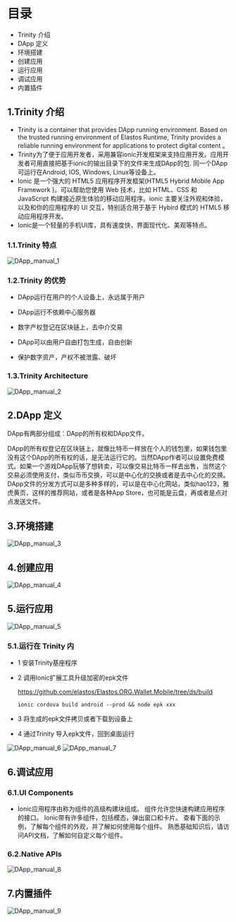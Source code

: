 # 目录

* Trinity 介绍
* DApp 定义
* 环境搭建
* 创建应用
* 运行应用
* 调试应用
* 内置插件

## 1.Trinity 介绍

* Trinity is a container that provides DApp running environment. Based on the trusted running environment of Elastos Runtime, Trinity provides a reliable running environment for applications to protect digital content 。
* Trinity为了便于应用开发者，采用兼容ionic开发框架来支持应用开发。应用开发者可用直接把基于ionic的输出目录下的文件来生成DApp的包. 同一个DApp可运行在Android, IOS, Windows, Linux等设备上。
* Ionic 是一个强大的 HTML5 应用程序开发框架(HTML5 Hybrid Mobile App Framework )。可以帮助您使用 Web 技术，比如 HTML、CSS 和 JavaScript 构建接近原生体验的移动应用程序。ionic 主要关注外观和体验，以及和你的应用程序的 UI 交互，特别适合用于基于 Hybird 模式的 HTML5 移动应用程序开发。
* Ionic是一个轻量的手机UI库，具有速度快，界面现代化、美观等特点。

### 1.1.Trinity 特点

![DApp_manual_1](../images/DApp_manual_1.png)

### 1.2.Trinity 的优势

* DApp运行在用户的个人设备上，永远属于用户

* DApp运行不依赖中心服务器

* 数字产权登记在区块链上，去中介交易

* DApp可以由用户自由打包生成，自由创新

* 保护数字资产，产权不被泄露、破坏

### 1.3.Trinity Architecture

![DApp_manual_2](../images/DApp_manual_2.png)

## 2.DApp 定义

DApp有两部分组成：DApp的所有权和DApp文件。

DApp的所有权登记在区块链上，就像比特币一样放在个人的钱包里，如果钱包里没有这个DApp的所有权的话，是无法运行它的。当然DApp作者可以设置免费模式。如果一个游戏DApp玩够了想转卖，可以像交易比特币一样去出售，当然这个交易必须使用支付，类似币币交换，可以是中心化的交换或者是去中心化的交换。DApp文件的分发方式可以是多种多样的，可以是在中心化网站，类似hao123，雅虎黄页，这样的推荐网站，或者是各种App Store，也可能是云盘，再或者是点对点发送文件。

## 3.环境搭建

![DApp_manual_3](../images/DApp_manual_3.png)

## 4.创建应用

![DApp_manual_4](../images/DApp_manual_4.png)

## 5.运行应用

![DApp_manual_5](../images/DApp_manual_5.png)

### 5.1.运行在 Trinity 内

* 1 安装Trinity基座程序
* 2 调用Ionic扩展工具升级加密的epk文件

    <https://github.com/elastos/Elastos.ORG.Wallet.Mobile/tree/ds/build>

    ```
    ionic cordova build android --prod && node epk xxx
    ```

* 3 将生成的epk文件拷贝或者下载到设备上
* 4 通过Trinity 导入epk文件，回到桌面运行

![DApp_manual_6](../images/DApp_manual_6.png) ![DApp_manual_7](../images/DApp_manual_7.png)

## 6.调试应用

### 6.1.UI Components

* Ionic应用程序由称为组件的高级构建块组成。 组件允许您快速构建应用程序的接口。 Ionic带有许多组件，包括模态，弹出窗口和卡片。 查看下面的示例，了解每个组件的外观，并了解如何使用每个组件。 熟悉基础知识后，请访问API文档，了解如何自定义每个组件。

### 6.2.Native APIs

![DApp_manual_8](../images/DApp_manual_8.png)

## 7.内置插件

![DApp_manual_9](../images/DApp_manual_9.png)
